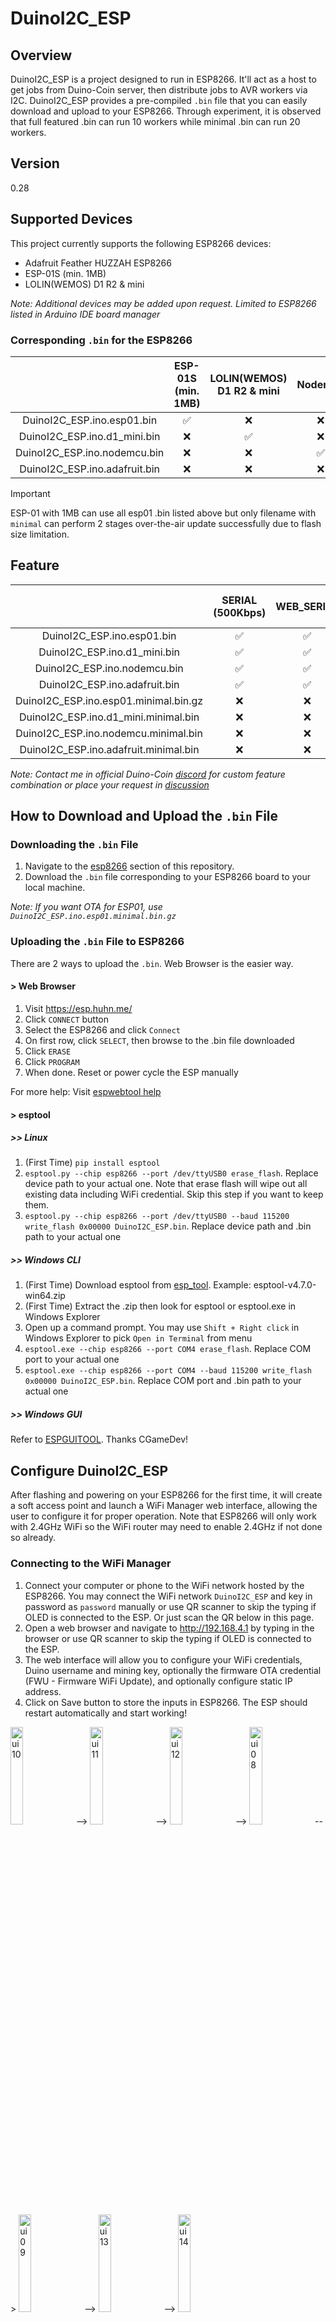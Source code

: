 # DuinoI2C_ESP

## Overview
DuinoI2C_ESP is a project designed to run in ESP8266. It'll act as a host to get jobs from Duino-Coin server, then distribute jobs to AVR workers via I2C. DuinoI2C_ESP provides a pre-compiled `.bin` file that you can easily download and upload to your ESP8266. Through experiment, it is observed that full featured .bin can run 10 workers while minimal .bin can run 20 workers.

## Version
0.28

## Supported Devices
This project currently supports the following ESP8266 devices:
- Adafruit Feather HUZZAH ESP8266
- ESP-01S (min. 1MB)
- LOLIN(WEMOS) D1 R2 & mini

*Note: Additional devices may be added upon request. Limited to ESP8266 listed in Arduino IDE board manager*

### Corresponding `.bin` for the ESP8266
|  | ESP-01S (min. 1MB) | LOLIN(WEMOS) D1 R2 & mini | Nodemcu | Adafruit Feather HUZZAH ESP8266 |
| :-: | :-: | :-: | :-: | :-: |
| DuinoI2C_ESP.ino.esp01.bin | ✅ | ❌ | ❌ | ❌ |
| DuinoI2C_ESP.ino.d1_mini.bin | ❌ | ✅ | ❌ | ❌ |
| DuinoI2C_ESP.ino.nodemcu.bin | ❌ | ❌ | ✅ | ❌ |
| DuinoI2C_ESP.ino.adafruit.bin | ❌ | ❌ | ❌ | ✅ |

> [!IMPORTANT]
> ESP-01 with 1MB can use all esp01 .bin listed above but only filename with `minimal` can perform 2 stages over-the-air update successfully due to flash size limitation.

## Feature
||SERIAL (500Kbps)|WEB_SERIAL|DASHBOARD|I2C_SCL|OLED|CRC8|OTA|mDNS|OLED Piggyback|Dim Worker LED|Breathing LED|Static IP|
| :-: | :-: | :-: | :-: | :-: | :-: | :-: | :-: | :-: | :-: | :-: | :-: | :-: |
| DuinoI2C_ESP.ino.esp01.bin | ✅ | ✅ | ✅ | 100KHz/400KHz | ✅ | ✅ | ❌ | ✅ | ❌ | ✅ | ✅ | ✅ |
| DuinoI2C_ESP.ino.d1_mini.bin | ✅ | ✅ | ✅ | 100KHz/400KHz | ✅ | ✅ | ✅ | ✅ | ✅ | ✅ | ✅ | ✅ |
| DuinoI2C_ESP.ino.nodemcu.bin | ✅ | ✅ | ✅ | 100KHz/400KHz | ✅ | ✅ | ✅ | ✅ | ✅ | ✅ | ✅ | ✅ |
| DuinoI2C_ESP.ino.adafruit.bin | ✅ | ✅ | ✅ | 100KHz/400KHz | ✅ | ✅ | ✅ | ✅ | ❌ | ✅ | ✅ | ✅ |
| DuinoI2C_ESP.ino.esp01.minimal.bin.gz | ❌ | ❌ | ❌ | 100KHz/400KHz | ✅ | ✅ | ✅ | ❌ | ❌ | ❌ | ✅ | ✅ |
| DuinoI2C_ESP.ino.d1_mini.minimal.bin | ❌ | ❌ | ❌ | 100KHz/400KHz | ✅ | ✅ | ✅ | ❌ | ❌ | ❌ | ✅ | ✅ |
| DuinoI2C_ESP.ino.nodemcu.minimal.bin | ❌ | ❌ | ❌ | 100KHz/400KHz | ✅ | ✅ | ✅ | ❌ | ❌ | ❌ | ✅ | ✅ |
| DuinoI2C_ESP.ino.adafruit.minimal.bin | ❌ | ❌ | ❌ | 100KHz/400KHz | ✅ | ✅ | ✅ | ❌ | ❌ | ❌ | ✅ | ✅ |


*Note: Contact me in official Duino-Coin [discord](https://discord.gg/duino-coin-677615191793467402) for custom feature combination or place your request in [discussion](https://github.com/JK-Rolling/DuinoI2C_ESP/discussions/2)*

## How to Download and Upload the `.bin` File

### Downloading the `.bin` File
1. Navigate to the [esp8266](https://github.com/JK-Rolling/DuinoI2C_ESP/tree/main/esp8266) section of this repository.
2. Download the `.bin` file corresponding to your ESP8266 board to your local machine.

*Note: If you want OTA for ESP01, use `DuinoI2C_ESP.ino.esp01.minimal.bin.gz`*

### Uploading the `.bin` File to ESP8266
There are 2 ways to upload the `.bin`. Web Browser is the easier way.

#### > Web Browser
1. Visit https://esp.huhn.me/
2. Click `CONNECT` button
3. Select the ESP8266 and click `Connect`
4. On first row, click `SELECT`, then browse to the .bin file downloaded
5. Click `ERASE`
6. Click `PROGRAM`
7. When done. Reset or power cycle the ESP manually

For more help: Visit [espwebtool help](https://blog.spacehuhn.com/espwebtool)

#### > esptool
##### >> Linux
1. (First Time) `pip install esptool`
2. `esptool.py --chip esp8266 --port /dev/ttyUSB0 erase_flash`. Replace device path to your actual one. Note that erase flash will wipe out all existing data including WiFi credential. Skip this step if you want to keep them.
3. `esptool.py --chip esp8266 --port /dev/ttyUSB0 --baud 115200 write_flash 0x00000 DuinoI2C_ESP.bin`. Replace device path and .bin path to your actual one

##### >> Windows CLI
1. (First Time) Download esptool from [esp_tool](https://github.com/espressif/esptool/releases). Example: esptool-v4.7.0-win64.zip
2. (First Time) Extract the .zip then look for esptool or esptool.exe in Windows Explorer
3. Open up a command prompt. You may use `Shift + Right click` in Windows Explorer to pick `Open in Terminal` from menu
4. `esptool.exe --chip esp8266 --port COM4 erase_flash`. Replace COM port to your actual one
5. `esptool.exe --chip esp8266 --port COM4 --baud 115200 write_flash 0x00000 DuinoI2C_ESP.bin`. Replace COM port and .bin path to your actual one

##### >> Windows GUI
Refer to [ESPGUITOOL](https://github.com/CGameDev/ESPGUITOOL/releases). Thanks CGameDev!

## Configure DuinoI2C_ESP
After flashing and powering on your ESP8266 for the first time, it will create a soft access point and launch a WiFi Manager web interface, allowing the user to configure it for proper operation. Note that ESP8266 will only work with 2.4GHz WiFi so the WiFi router may need to enable 2.4GHz if not done so already.

### Connecting to the WiFi Manager
1. Connect your computer or phone to the WiFi network hosted by the ESP8266. You may connect the WiFi network `DuinoI2C_ESP` and key in password as `password` manually or use QR scanner to skip the typing if OLED is connected to the ESP. Or just scan the QR below in this page.
2. Open a web browser and navigate to http://192.168.4.1 by typing in the browser or use QR scanner to skip the typing if OLED is connected to the ESP.
3. The web interface will allow you to configure your WiFi credentials, Duino username and mining key, optionally the firmware OTA credential (FWU - Firmware WiFi Update), and optionally configure static IP address.
4. Click on Save button to store the inputs in ESP8266. The ESP should restart automatically and start working!


<img src="assets/ui10.jpg" alt="ui10" width="20%"> --> <img src="assets/ui11.jpg" alt="ui11" width="20%"> --> <img src="assets/ui12.jpg" alt="ui12" width="20%"> --> <img src="assets/ui08.jpg" alt="ui08" width="20%"> --> <img src="assets/ui09.jpg" alt="ui09" width="20%"> --> <img src="assets/ui13.jpg" alt="ui13" width="20%"> --> <img src="assets/ui14.jpg" alt="ui14" width="20%">

### Advanced Settings
Usually default setting will work out-of-the-box. Refer table below for details.
|Field|Description|
|---|---|
|Board Name|set mDNS to not memorize IP address. e.g. http://d1mini.local/. Except for `minimal`|
|I2C Frequency|ESP I2C Frequency|
|Job Difficulty|Choose the right diff so first few shares will not be rejected. `ARM` for RPi Pico|
|Group Workers|Choose yes to combine workers into threads in webwallet|
|LED GPIO|Refer to your ESP pinout for external LED|
|OLED Piggyback|Only for D1 mini. Make sure to choose the right one! Serial will not work here|
|Host Version|Worker version reported to server|
|Static IP|Set to assign ESP a static IP address|

## Control and Monitor DuinoI2C_ESP
DuinoI2C_ESP web dashboard allow user to access the following
* Webserial
* Firmware WiFi Update (FWU or OTA) with security
* Onboard LED power
* Worker LED brightness
* OLED power and brightness
* ESP Restart

*ESP01 opted `minimal` will only have FWU only*

<img src="assets/ui01.png" alt="ui01" width="50%">
<img src="assets/ui02.png" alt="ui02" width="50%">

## Update DuinoI2C_ESP
DuinoI2C_ESP may be updated using USB/USB2Serial or OTA for wireless. Most of ESP8266 comes with 4MB onboard flash so both approach will work. ESP01 of 1MB however, need 2 steps approach for OTA.

> [!NOTE]
> `minimal.bin` will see different FWU web UI and no OLED OTA progress bar

### ESP8266 (4MB or more)
1. Navigate to IP address of the ESP with any Internet browser and click `Update ESP` button
2. Sign in with username and password set during WiFi Manager setup. default username and password is `admin` `admin`
3. Click `Select file`
4. Select your .bin or .bin.gz file corresponding to your ESP
5. Click `Open` and wait around 20s
6. The ESP should restart itself and start working. If it shows WiFi Manager screen, just repeat the WiFi setup step as before

<img src="assets/ui03.png" alt="ui03" width="20%"> --> <img src="assets/ui04.png" alt="ui04" width="20%"> --> <img src="assets/ui05.png" alt="ui05" width="20%"> --> <img src="assets/ui06.png" alt="ui06" width="20%"> --> <img src="assets/oled_ota.png" alt="oled_ota" width="20%">

### ESP01 OTA (1MB)
1. Compile interim firmware from [httpUpdateServer](https://github.com/JK-Rolling/DuinoI2C_ESP/tree/main/esp8266/utils/utils/httpUpdateServer). Do remember to update SSID and password in the sketch.
2. Navigate to FWU URL of the ESP with any Internet browser. Example: `http://192.168.0.219/firmware` *Replace the IP with your ESP IP*
3. Sign in with username and password set during WiFi Manager setup. default username and password is `admin` `admin`
4. Click `Select file`
5. Select your compiled .bin file from step 1
6. Click `Open` and wait around 20s. You should see constant ON LED when WiFi is connected. If the LED stay blinking for more than 1 minute, try bring it closer to the WiFi router and restart the ESP. If still fail, the ESP may need to be updated using cable approach.
6. Repeat step 2-5 with `DuinoI2C_ESP.ino.esp01.minimal.bin.gz`
8. Repeat step 6. No OLED support in this interim firmware, so it's normal that the OLED screen seems stuck. The ESP should start working again in 20s.

### CLI Update
The OTA update can be automated using script or command line from Linux terminal. 

`curl -u admin:admin -F "image=@firmware.bin" http://192.168.0.219/firmware`

## OLED (Optional)
Only SSD1306 or compatible 128x64 OLED will be supported. The OLED will be auto detected at address 0x3C. If the mining rig setup is using logic-level-shifter, it is recommended to connect the OLED to 3.3V side for both VCC and I2C SDA/SCL.

### System Info Page
<img src="assets/ui15.jpg" alt="ui15" width="20%">

|Label|Meaning|
|---|---|
|160MHz|CPU Frequency|
|400KHz|I2C Frequency|
|4MB|Flash Size|
|http|local URL to access dashboard, set from WiFiManager `Board Name` field. exclude `.local`|
|RX|WiFi signal strength|
|FHEAP|Free Heap or free memory available. Higher is better|
|Vcc|Supply voltage of the ESP8266|
|CLIENT|Number of webserial client|
|MAC|MAC address of the ESP8266|
|URL|Shorten URL to access this [DuinoI2C_ESP](https://github.com/JK-Rolling/DuinoI2C_ESP)|

### Connection Pinout (Powered from 3.3V)
|| ESP8266 | ESP01 || OLED |
|:-:| :----: | :----: | :----: |:-----: |
|| 3.3V | 3.3V | <---> | Vcc |
|| GND | GND | <---> | GND |
|`SCL`|D1 (GPIO5) | GPIO2 | <---> | SCL |
|`SDA`|D2 (GPIO4) | GPIO0 | <---> | SDA |

For mining rig that intend to put the OLED on top of lolin wemos D1 R2 and mini to source the power from the ESP serial pins, you may connect them by refering to the table below. Take note that `Serial` will be disabled in this use case. Also note that upload via USB/USB-Serial will not work if OLED VCC/GND is connected to RX/TX pin. Disconnect OLED to enable cable upload. If disconnecting OLED is not an option, use FWU instead.
### Connection Pinout (Powered from TX RX Pin)
> [!IMPORTANT]
> Make sure to choose the correct `OLED Piggyback` option from the Advanced settings page. Most OLED do not have reverse voltage protection!

|| ESP8266 || OLED | OLED |
|:-:| :----: | :----: |:-----: |:-----: |
|| TX | <---> | GND | VCC |
|| RX | <---> | VCC | GND |
|`SCL`|D1 (GPIO5) | <---> | SCL | SCL |
|`SDA`|D2 (GPIO4) | <---> | SDA | SDA |

<img src="assets/wemos_txrxpwr.jpg" alt="wemos_txrxpwr" width="30%">  Image courtesy from jpx13

## Reconfigure DuinoI2C_ESP
In case the field entered in previous WiFi Manager page changed, you may do the following to re-enter the setup page.

- Press and release the ESP8266 reset button consecutively 3 times with 3 seconds gap in between (the duration may varies). OR
- Erase the flash and re-upload the `.bin` file.

## Unlock Key
DuinoI2C_ESP is having a soft limit of 3 workers without valid unlock key. Once a valid unlock key is available, the user may experience the full potential and even pushing the ESP8266 boundary.

You may get the unlock key by scanning QR code below or click on this payment link to [**stripe.com**](https://buy.stripe.com/9AQdRm2dO50e6fmcMO) or [**paypal.com**](https://www.paypal.com/ncp/payment/UCWD3ZHAQUAK2). I would be grateful for your support but if this is not your thing, that is totally fine too. Hope you get to see how powerful this little ESP8266 is!

stripe.com :point_right:<img src="assets/qr_9AQdRm2dO50e6fmcMO.png" alt="stripe_pay" width="20%"> <img src="assets/DuinoI2C_ESP U-qrcode.png" alt="paypal_pay" width="20%">:point_left: paypal.com

> [!TIP]
> The unlock key can be reused for multiple ESP8266. One may use 3 workers/ESP without unlock key but may find the total cost is cheaper with unlock key

### BKM (Best Known Method)
- Tested stable operation for 15 workers. Beyond that and up until 20, may need your help to find out as I ran out of AVR. Use `minimal` .bin may help.
- Keep an eye on the free heap as it may cause instability if too low. The firmware tried it's best to keep heap space available.
- Turn off OLED from the web dashboard as updating screen means taking away 1-3% sharetime from one of the worker. Turn it back ON when needed, it saves power too.
- Valid worker address range is 1-127 except 60 (0x3C). Only the first 20 workers will be used.
- if the breathing LED hung, give it 1 minutes. If it doesn't continue breathing, reset the ESP.
- Best ESP-worker combination per experiment is ESP 100KHz and Attiny85 400KHz. The KHz here refers to I2C clock frequency. This combo submit **8.6%** more accepted shares than ESP 100KHz and Attiny85 100KHz combo. Thanks jpx13 for collecting this data!
- Best way to retrieve firmware version from minimal .bin is to use http://<your_esp_ipaddr>/GET_VER

## Bug and Known Issue
||Issue|Theory|Comment|
|:-:|:-:|:-:|:-:|
|1|Missing worker|When number of workers are more than 10, each worker due to it's inaccurate oscillator frequency, may WDT reset itself at different interval after power on. During the reset cycle, it may not respond to ESP I2C scanning, thus ESP will assume no worker exist.|Press the ESP reset button, check all worker are detected, if not, repeat. Potential fix in future is to increase scan iteration and add delay between scan, but this will hinder the boot speed|
|2|Black OLED screen after FWU|Non-issue|FWU usually takes around 15 seconds to reboot once new firmware is received|
|3|Discontinuity in webserial share count print|The free heap is running too low|Non-essential task, in this case webserial print is suspended. It'll auto resume once the free heap is back to healthy level|
|4|Frequent worker restart|Likely due to too many workers causing the ESP to ran out of heap memory|Either reduce worker count or redistribute workers to other ESP. Avoid using webserial|
|5|Worker not detected|Something went wrong in the I2C bus or worker|Load [i2c_scanner](https://github.com/JK-Rolling/DuinoI2C_ESP/tree/main/esp8266/utils/utils/i2c_scanner) into ESP to check the I2C bus and worker health|
|6|ESP restarts itself|Ran out of memory|Recommended to use `minimal` .bin fw or reduce worker count to 10. You may request smaller footprint .bin from [Custom Feature Request](https://github.com/JK-Rolling/DuinoI2C_ESP/discussions/2)|
|7|Web dashboard button not working|ESP is too far from router or the power supply is too weak|bring the ESP closer to the wifi router and make sure to use a good PSU. add capacitor for ESP-01s|
|8|Seeing `-USER BANNED-` message|The username supplied is banned|Contact [duinocoin.com](https://duinocoin.com/contact) for more info|
|9|OTA progress bar stuck|ESP ran out of heap memory|Reset the ESP and redo the OTA as soon as ESP WiFi connection is established|
